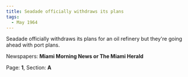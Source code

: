 ```yaml
---  
title: Seadade officially withdraws its plans  
tags:  
  - May 1964  
---  
```

  
Seadade officially withdraws its plans for an oil refinery but they're going ahead with port plans.  
  
Newspapers: **Miami Morning News or The Miami Herald**  
  
Page: **1**, Section: **A** 
